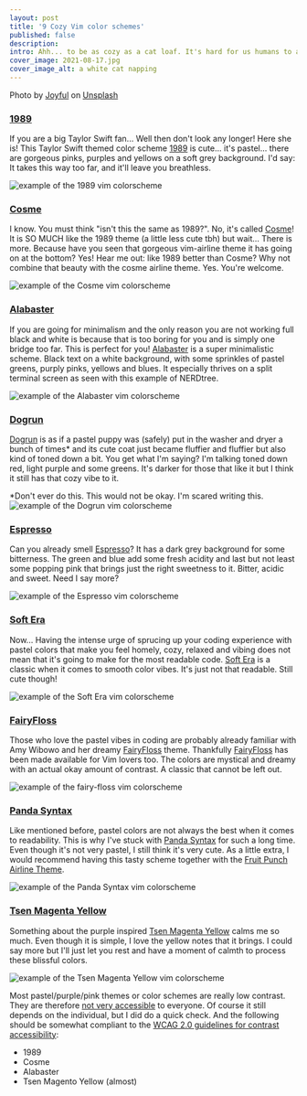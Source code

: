 ```yaml
---
layout: post
title: '9 Cozy Vim color schemes'
published: false
description:
intro: Ahh... to be as cozy as a cat loaf. It's hard for us humans to achieve the same comfort. But having your Vim scheme set up properly to give you a relaxed vibe might just be the next best thing. If you are looking for some cute, cozy, fluffy and pastel color schemes for Vim, you've come to the right place. Here are 9 highly curated schemes just for you.
cover_image: 2021-08-17.jpg
cover_image_alt: a white cat napping
---
```


Photo by [Joyful](https://unsplash.com/@joyfulcaptures?utm_source=unsplash&utm_medium=referral&utm_content=creditCopyText) on [Unsplash](https://unsplash.com/?utm_source=unsplash&utm_medium=referral&utm_content=creditCopyText)

### [1989](https://github.com/sonjapeterson/1989.vim)

If you are a big Taylor Swift fan... Well then don't look any longer! Here she is! This Taylor Swift themed color scheme [1989](https://github.com/sonjapeterson/1989.vim) is cute... it's pastel... there are gorgeous pinks, purples and yellows on a soft grey background. I'd say: It takes this way too far, and it'll leave you breathless.

![example of the 1989 vim colorscheme](vim-color-schemes/t-1989.png)

### [Cosme](https://github.com/beikome/cosme.vim)

I know. You must think "isn't this the same as 1989?". No, it's called [Cosme](https://github.com/beikome/cosme.vim)! It is SO MUCH like the 1989 theme (a little less cute tbh) but wait... There is more. Because have you seen that gorgeous vim-airline theme it has going on at the bottom? Yes! Hear me out: like 1989 better than Cosme? Why not combine that beauty with the cosme airline theme. Yes. You're welcome.

![example of the Cosme vim colorscheme](vim-color-schemes/t-cosme.png)

### [Alabaster](https://github.com/agudulin/vim-colors-alabaster)

If you are going for minimalism and the only reason you are not working full black and white is because that is too boring for you and is simply one bridge too far. This is perfect for you! [Alabaster](https://github.com/agudulin/vim-colors-alabaster) is a super minimalistic scheme. Black text on a white background, with some sprinkles of pastel greens, purply pinks, yellows and blues. It especially thrives on a split terminal screen as seen with this example of NERDtree.

![example of the Alabaster vim colorscheme](vim-color-schemes/t-alabaster.png)

### [Dogrun](https://github.com/wadackel/vim-dogrun)

[Dogrun](https://github.com/wadackel/vim-dogrun) is as if a pastel puppy was (safely) put in the washer and dryer a bunch of times\* and its cute coat just became fluffier and fluffier but also kind of toned down a bit. You get what I'm saying? I'm talking toned down red, light purple and some greens. It's darker for those that like it but I think it still has that cozy vibe to it.

\*Don't ever do this. This would not be okay. I'm scared writing this.
![example of the Dogrun vim colorscheme](vim-color-schemes/t-dogrun.png)

### [Espresso](https://github.com/gmoe/vim-espresso)

Can you already smell [Espresso](https://github.com/gmoe/vim-espresso)? It has a dark grey background for some bitterness. The green and blue add some fresh acidity and last but not least some popping pink that brings just the right sweetness to it. Bitter, acidic and sweet. Need I say more?

![example of the Espresso vim colorscheme](vim-color-schemes/t-espresso.png)

### [Soft Era](https://github.com/soft-aesthetic/soft-era-vim)

Now... Having the intense urge of sprucing up your coding experience with pastel colors that make you feel homely, cozy, relaxed and vibing does not mean that it's going to make for the most readable code. [Soft Era](https://github.com/soft-aesthetic/soft-era-vim) is a classic when it comes to smooth color vibes. It's just not that readable. Still cute though!

![example of the Soft Era vim colorscheme](vim-color-schemes/t-soft-era.png)

### [FairyFloss](http://sailorhg.github.io/fairyfloss/)

Those who love the pastel vibes in coding are probably already familiar with Amy Wibowo and her dreamy [FairyFloss](http://sailorhg.github.io/fairyfloss/) theme. Thankfully [FairyFloss](https://github.com/tssm/fairyfloss.vim) has been made available for Vim lovers too. The colors are mystical and dreamy with an actual okay amount of contrast. A classic that cannot be left out.

![example of the fairy-floss vim colorscheme](vim-color-schemes/t-fairy-floss.png)

### [Panda Syntax](https://github.com/markvincze/panda-vim)

Like mentioned before, pastel colors are not always the best when it comes to readability. This is why I've stuck with [Panda Syntax](https://github.com/markvincze/panda-vim) for such a long time. Even though it's not very pastel, I still think it's very cute. As a little extra, I would recommend having this tasty scheme together with the [Fruit Punch Airline Theme](https://github.com/vim-airline/vim-airline-themes/blob/master/autoload/airline/themes/fruit_punch.vim).

![example of the Panda Syntax vim colorscheme](vim-color-schemes/t-panda.png)


### [Tsen Magenta Yellow](https://github.com/marreman/tsen-magenta-yellow)

Something about the purple inspired [Tsen Magenta Yellow](https://github.com/marreman/tsen-magenta-yellow) calms me so much. Even though it is simple, I love the yellow notes that it brings. I could say more but I'll just let you rest and have a moment of calmth to process these blissful colors.

![example of the Tsen Magenta Yellow vim colorscheme](vim-color-schemes/t-tsen-magenta-yellow.png)

Most pastel/purple/pink themes or color schemes are really low contrast. They are therefore [not very accessible](https://www.a11yproject.com/posts/2015-01-05-what-is-color-contrast/) to everyone. Of course it still depends on the individual, but I did do a quick check. And the following should be somewhat compliant to the [WCAG 2.0 guidelines for contrast accessibility](https://www.w3.org/TR/UNDERSTANDING-WCAG20/visual-audio-contrast-contrast.html):
- 1989
- Cosme
- Alabaster
- Tsen Magento Yellow (almost)
